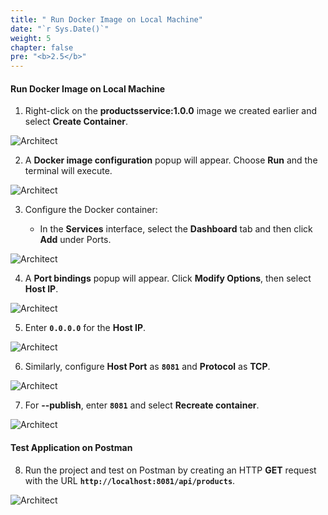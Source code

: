 ```yaml
---
title: " Run Docker Image on Local Machine"
date: "`r Sys.Date()`"
weight: 5
chapter: false
pre: "<b>2.5</b>"
---
```


#### Run Docker Image on Local Machine

1. Right-click on the **productsservice:1.0.0** image we created earlier and select **Create Container**.

![Architect](/images/1/createDocker/14.png?featherlight=false&width=60pc)

2. A **Docker image configuration** popup will appear. Choose **Run** and the terminal will execute.

![Architect](/images/1/runDocker/02.png?featherlight=false&width=60pc)

3. Configure the Docker container:

   - In the **Services** interface, select the **Dashboard** tab and then click **Add** under Ports.

![Architect](/images/1/runDocker/03.png?featherlight=false&width=60pc)

4. A **Port bindings** popup will appear. Click **Modify Options**, then select **Host IP**.

![Architect](/images/1/runDocker/04.png?featherlight=false&width=60pc)

5. Enter **`0.0.0.0`** for the **Host IP**.

![Architect](/images/1/runDocker/05.png?featherlight=false&width=60pc)

6. Similarly, configure **Host Port** as **`8081`** and **Protocol** as **TCP**.

![Architect](/images/1/runDocker/06.png?featherlight=false&width=60pc)

7. For **--publish**, enter **`8081`** and select **Recreate container**.

![Architect](/images/1/runDocker/07.png?featherlight=false&width=60pc)

#### Test Application on Postman

8. Run the project and test on Postman by creating an HTTP **GET** request with the URL **`http://localhost:8081/api/products`**.

![Architect](/images/1/repareIntelli/12.png?featherlight=false&width=60pc)

